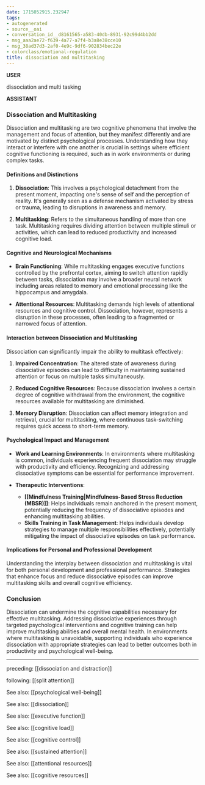 ```yaml
---
date: 1715052915.232947
tags:
- autogenerated
- source__oai
- conversation_id__d8161565-a583-40db-8931-92c99d4bb2dd
- msg_aaa2ae72-f639-4a77-a7f4-b3a8e38cce10
- msg_38ad37d3-2af0-4e9c-9df6-902834bec22e
- colorclass/emotional-regulation
title: dissociation and multitasking
---
```


**USER**

dissociation and multi tasking


**ASSISTANT**

### Dissociation and Multitasking

Dissociation and multitasking are two cognitive phenomena that involve the management and focus of attention, but they manifest differently and are motivated by distinct psychological processes. Understanding how they interact or interfere with one another is crucial in settings where efficient cognitive functioning is required, such as in work environments or during complex tasks.

#### Definitions and Distinctions

1. **Dissociation**: This involves a psychological detachment from the present moment, impacting one's sense of self and the perception of reality. It's generally seen as a defense mechanism activated by stress or trauma, leading to disruptions in awareness and memory.

2. **Multitasking**: Refers to the simultaneous handling of more than one task. Multitasking requires dividing attention between multiple stimuli or activities, which can lead to reduced productivity and increased cognitive load.

#### Cognitive and Neurological Mechanisms

- **Brain Functioning**: While multitasking engages executive functions controlled by the prefrontal cortex, aiming to switch attention rapidly between tasks, dissociation may involve a broader neural network including areas related to memory and emotional processing like the hippocampus and amygdala.

- **Attentional Resources**: Multitasking demands high levels of attentional resources and cognitive control. Dissociation, however, represents a disruption in these processes, often leading to a fragmented or narrowed focus of attention.

#### Interaction between Dissociation and Multitasking

Dissociation can significantly impair the ability to multitask effectively:

1. **Impaired Concentration**: The altered state of awareness during dissociative episodes can lead to difficulty in maintaining sustained attention or focus on multiple tasks simultaneously.

2. **Reduced Cognitive Resources**: Because dissociation involves a certain degree of cognitive withdrawal from the environment, the cognitive resources available for multitasking are diminished.

3. **Memory Disruption**: Dissociation can affect memory integration and retrieval, crucial for multitasking, where continuous task-switching requires quick access to short-term memory.

#### Psychological Impact and Management

- **Work and Learning Environments**: In environments where multitasking is common, individuals experiencing frequent dissociation may struggle with productivity and efficiency. Recognizing and addressing dissociative symptoms can be essential for performance improvement.

- **Therapeutic Interventions**:
  - **[[Mindfulness Training|Mindfulness-Based Stress Reduction (MBSR)]]**: Helps individuals remain anchored in the present moment, potentially reducing the frequency of dissociative episodes and enhancing multitasking abilities.
  - **Skills Training in Task Management**: Helps individuals develop strategies to manage multiple responsibilities effectively, potentially mitigating the impact of dissociative episodes on task performance.

#### Implications for Personal and Professional Development

Understanding the interplay between dissociation and multitasking is vital for both personal development and professional performance. Strategies that enhance focus and reduce dissociative episodes can improve multitasking skills and overall cognitive efficiency.

### Conclusion

Dissociation can undermine the cognitive capabilities necessary for effective multitasking. Addressing dissociative experiences through targeted psychological interventions and cognitive training can help improve multitasking abilities and overall mental health. In environments where multitasking is unavoidable, supporting individuals who experience dissociation with appropriate strategies can lead to better outcomes both in productivity and psychological well-being.


---

preceding: [[dissociation and distraction]]  


following: [[split attention]]

See also: [[psychological well-being]]


See also: [[dissociation]]


See also: [[executive function]]


See also: [[cognitive load]]


See also: [[cognitive control]]


See also: [[sustained attention]]


See also: [[attentional resources]]


See also: [[cognitive resources]]